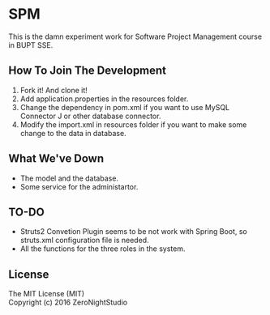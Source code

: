 # SPM
This is the damn experiment work for Software Project Management course in BUPT SSE.

## How To Join The Development
1. Fork it! And clone it!
2. Add application.properties in the resources folder.
3. Change the dependency in pom.xml if you want to use MySQL Connector J or other database connector.
4. Modify the import.xml in resources folder if you want to make some change to the data in database.

## What We've Down
* The model and the database.
* Some service for the administartor.

## TO-DO
* Struts2 Convetion Plugin seems to be not work with Spring Boot, so struts.xml configuration file is needed.
* All the functions for the three roles in the system.

## License
The MIT License (MIT)  
Copyright (c) 2016 ZeroNightStudio
